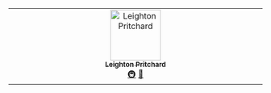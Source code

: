 <!-- ALL-CONTRIBUTORS-LIST:START - Do not remove or modify this section -->
<!-- prettier-ignore-start -->
<!-- markdownlint-disable -->
<table>
  <tbody>
    <tr>
      <td align="center" valign="top" width="14.28%"><a href="https://www.strath.ac.uk/staff/pritchardleightondr/"><img src="https://avatars.githubusercontent.com/u/63981?v=4?s=100" width="100px;" alt="Leighton Pritchard"/><br /><sub><b>Leighton Pritchard</b></sub></a><br /><a href="#infra-widdowquinn" title="Infrastructure (Hosting, Build-Tools, etc)">🚇</a> <a href="https://github.com/pyani-plus/design-documentation/commits?author=widdowquinn" title="Documentation">📖</a></td>
    </tr>
  </tbody>
</table>

<!-- markdownlint-restore -->
<!-- prettier-ignore-end -->

<!-- ALL-CONTRIBUTORS-LIST:END -->
